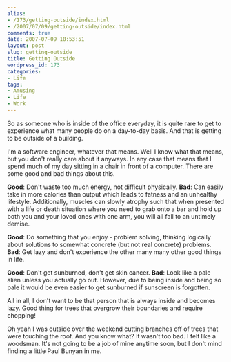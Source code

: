 ```yaml
---
alias:
- /173/getting-outside/index.html
- /2007/07/09/getting-outside/index.html
comments: true
date: 2007-07-09 18:53:51
layout: post
slug: getting-outside
title: Getting Outside
wordpress_id: 173
categories:
- Life
tags:
- Amusing
- Life
- Work
---
```


So as someone who is inside of the office everyday, it is quite rare to get to experience what many people do on a day-to-day basis.  And that is getting to be outside of a building.

I'm a software engineer, whatever that means.  Well I know what that means, but you don't really care about it anyways.  In any case that means that I spend much of my day sitting in a chair in front of a computer.  There are some good and bad things about this.

**Good**: Don't waste too much energy, not difficult physically.
**Bad**: Can easily take in more calories than output which leads to fatness and an unhealthy lifestyle.  Additionally, muscles can slowly atrophy such that when presented with a life or death situation where you need to grab onto a bar and hold up both you and your loved ones with one arm, you will all fall to an untimely demise.

**Good**: Do something that you enjoy - problem solving, thinking logically about solutions to somewhat concrete (but not real concrete) problems.
**Bad**: Get lazy and don't experience the other many many other good things in life.

**Good**: Don't get sunburned, don't get skin cancer.
**Bad**: Look like a pale alien unless you actually go out.  However, due to being inside and being so pale it would be even easier to get sunburned if sunscreen is forgotten.

All in all, I don't want to be that person that is always inside and becomes lazy.  Good thing for trees that overgrow their boundaries and require chopping!

Oh yeah I was outside over the weekend cutting branches off of trees that were touching the roof.  And you know what?  It wasn't too bad.  I felt like a woodsman.  It's not going to be a job of mine anytime soon, but I don't mind finding a little Paul Bunyan in me.
